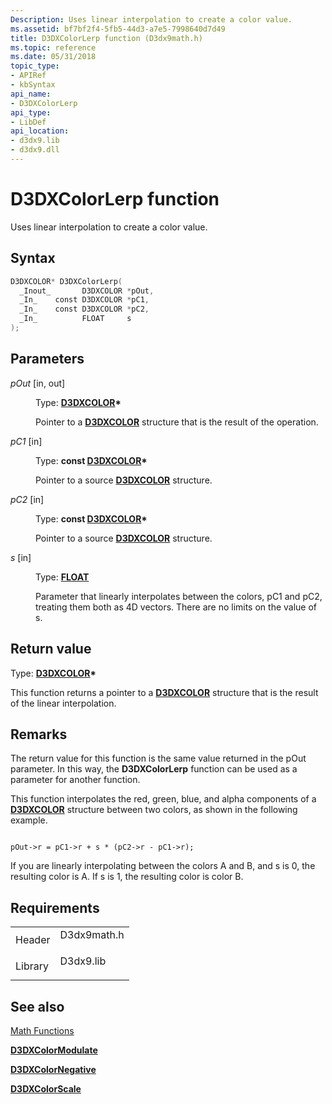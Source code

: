 ```yaml
---
Description: Uses linear interpolation to create a color value.
ms.assetid: bf7bf2f4-5fb5-44d3-a7e5-7998640d7d49
title: D3DXColorLerp function (D3dx9math.h)
ms.topic: reference
ms.date: 05/31/2018
topic_type: 
- APIRef
- kbSyntax
api_name: 
- D3DXColorLerp
api_type: 
- LibDef
api_location: 
- d3dx9.lib
- d3dx9.dll
---
```


# D3DXColorLerp function

Uses linear interpolation to create a color value.

## Syntax


```C++
D3DXCOLOR* D3DXColorLerp(
  _Inout_       D3DXCOLOR *pOut,
  _In_    const D3DXCOLOR *pC1,
  _In_    const D3DXCOLOR *pC2,
  _In_          FLOAT     s
);
```



## Parameters

<dl> <dt>

*pOut* \[in, out\]
</dt> <dd>

Type: **[**D3DXCOLOR**](d3dxcolor.md)\***

Pointer to a [**D3DXCOLOR**](d3dxcolor.md) structure that is the result of the operation.

</dd> <dt>

*pC1* \[in\]
</dt> <dd>

Type: **const [**D3DXCOLOR**](d3dxcolor.md)\***

Pointer to a source [**D3DXCOLOR**](d3dxcolor.md) structure.

</dd> <dt>

*pC2* \[in\]
</dt> <dd>

Type: **const [**D3DXCOLOR**](d3dxcolor.md)\***

Pointer to a source [**D3DXCOLOR**](d3dxcolor.md) structure.

</dd> <dt>

*s* \[in\]
</dt> <dd>

Type: **[**FLOAT**](https://msdn.microsoft.com/en-us/library/Aa383751(v=VS.85).aspx)**

Parameter that linearly interpolates between the colors, pC1 and pC2, treating them both as 4D vectors. There are no limits on the value of s.

</dd> </dl>

## Return value

Type: **[**D3DXCOLOR**](d3dxcolor.md)\***

This function returns a pointer to a [**D3DXCOLOR**](d3dxcolor.md) structure that is the result of the linear interpolation.

## Remarks

The return value for this function is the same value returned in the pOut parameter. In this way, the **D3DXColorLerp** function can be used as a parameter for another function.

This function interpolates the red, green, blue, and alpha components of a [**D3DXCOLOR**](d3dxcolor.md) structure between two colors, as shown in the following example.


```
   
pOut->r = pC1->r + s * (pC2->r - pC1->r);
```



If you are linearly interpolating between the colors A and B, and s is 0, the resulting color is A. If s is 1, the resulting color is color B.

## Requirements



|                    |                                                                                        |
|--------------------|----------------------------------------------------------------------------------------|
| Header<br/>  | <dl> <dt>D3dx9math.h</dt> </dl> |
| Library<br/> | <dl> <dt>D3dx9.lib</dt> </dl>   |



## See also

<dl> <dt>

[Math Functions](dx9-graphics-reference-d3dx-functions-math.md)
</dt> <dt>

[**D3DXColorModulate**](d3dxcolormodulate.md)
</dt> <dt>

[**D3DXColorNegative**](d3dxcolornegative.md)
</dt> <dt>

[**D3DXColorScale**](d3dxcolorscale.md)
</dt> </dl>

 

 




